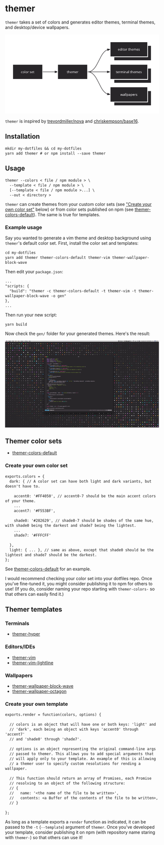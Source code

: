 # themer

`themer` takes a set of colors and generates editor themes, terminal themes, and desktop/device wallpapers.

![visual description](/assets/themer-description.png)

`themer` is inspired by [trevordmiller/nova](http://www.trevordmiller.com/nova/) and [chriskempson/base16](http://chriskempson.com/projects/base16/).

## Installation

    mkdir my-dotfiles && cd my-dotfiles
    yarn add themer # or npm install --save themer

## Usage

    themer --colors < file / npm module > \
      --template < file / npm module > \
      [--template < file / npm module >...] \
      --out < directory >

`themer` can create themes from your custom color sets (see ["Create your own color set"](#create-your-own-color-set) below) or from color sets published on npm (see [themer-colors-default](https://github.com/mjswensen/themer-colors-default)). The same is true for templates.

### Example usage

Say you wanted to generate a vim theme and desktop background using `themer`'s default color set. First, install the color set and templates:

    cd my-dotfiles
    yarn add themer themer-colors-default themer-vim themer-wallpaper-block-wave

Then edit your `package.json`:

    ...
    "scripts: {
      "build": "themer -c themer-colors-default -t themer-vim -t themer-wallpaper-block-wave -o gen"
    },
    ...

Then run your new script:

    yarn build

Now check the `gen/` folder for your generated themes. Here's the result:

![example usage result](/assets/example-usage.png)

## Themer color sets

* [themer-colors-default](https://github.com/mjswensen/themer-colors-default)

### Create your own color set

    exports.colors = {
      dark: { // A color set can have both light and dark variants, but doesn't have to.

        accent0: '#FF4050', // accent0-7 should be the main accent colors of your theme.
        ...
        accent7: '#F553BF',

        shade0: '#282629', // shade0-7 should be shades of the same hue, with shade0 being the darkest and shade7 being the lightest.
        ...
        shade7: '#FFFCFF'

      },
      light: { ... }, // same as above, except that shade0 should be the lightest and shade7 should be the darkest.
    };

See [themer-colors-default](https://github.com/mjswensen/themer-colors-default) for an example.

I would recommend checking your color set into your dotfiles repo. Once you've fine-tuned it, you might consider publishing it to npm for others to use! (If you do, consider naming your repo starting with `themer-colors-` so that others can easily find it.)

## Themer templates

### Terminals

* [themer-hyper](https://github.com/mjswensen/themer-hyper)

### Editors/IDEs

* [themer-vim](https://github.com/mjswensen/themer-vim)
* [themer-vim-lightline](https://github.com/mjswensen/themer-vim-lightline)

### Wallpapers

* [themer-wallpaper-block-wave](https://github.com/mjswensen/themer-wallpaper-block-wave)
* [themer-wallpaper-octagon](https://github.com/mjswensen/themer-wallpaper-octagon)

### Create your own template

    exports.render = function(colors, options) {

      // colors is an object that will have one or both keys: 'light' and
      // 'dark', each being an object with keys 'accent0' through 'accent7'
      // and 'shade0' through 'shade7'.

      // options is an object representing the original command-line args
      // passed to themer. This allows you to add special arguments that
      // will apply only to your template. An example of this is allowing
      // a themer user to specify custom resolutions for rending a wallpaper.

      // This function should return an array of Promises, each Promise
      // resolving to an object of the following structure:
      // {
      //   name: '<the name of the file to be written>',
      //   contents: <a Buffer of the contents of the file to be written>,
      // }

    };

As long as a template exports a `render` function as indicated, it can be passed to the `-t` (`--template`) argument of `themer`. Once you've developed your template, consider publishing it on npm (with repository name staring with `themer-`) so that others can use it!
